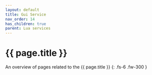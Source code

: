 ```yaml
---
layout: default
title: Gui Service
nav_order: 14
has_children: true
parent: Lua services
---
```


# {{ page.title }}


An overview of pages related to the {{ page.title }}
{: .fs-6 .fw-300 }
